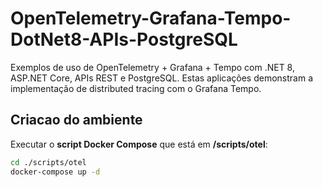 # OpenTelemetry-Grafana-Tempo-DotNet8-APIs-PostgreSQL
Exemplos de uso de OpenTelemetry + Grafana + Tempo com .NET 8, ASP.NET Core, APIs REST e PostgreSQL. Estas aplicações demonstram a implementação de distributed tracing com o Grafana Tempo.

## Criacao do ambiente

Executar o **script Docker Compose** que está em **/scripts/otel**:

```bash
cd ./scripts/otel
docker-compose up -d
````

